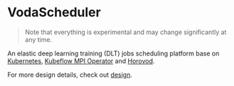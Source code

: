 # VodaScheduler

> Note that everything is experimental and may change significantly at any time.

An elastic deep learning training (DLT) jobs scheduling platform base on [Kubernetes](https://github.com/kubernetes/kubernetes), [Kubeflow MPI Operator](https://github.com/kubeflow/mpi-operator) and [Horovod](https://github.com/horovod/horovod).

For more design details, check out [design](https://github.com/heyfey/vodascheduler/tree/main/design).
